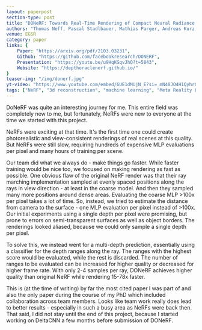 ```yaml
---
layout: paperpost
section-type: post
title: "DONeRF: Towards Real‐Time Rendering of Compact Neural Radiance Fields using Depth Oracle Networks"
authors: "Thomas Neff, Pascal Stadlbauer, Mathias Parger, Andreas Kurz, Joerg H Mueller, Chakravarty R Alla Chaitanya, Anton Kaplanyan, Markus Steinberger"
venue: EGSR
category: paper
links: {
    Paper: "https://arxiv.org/pdf/2103.03231", 
    Github: "https://github.com/facebookresearch/DONERF",
    Presentation: "https://youtu.be/u9HqKGqvJhQ?t=5843",
    Website: "https://depthoraclenerf.github.io/"
}
teaser-img: "/img/donerf.jpg"
yt-video: "https://www.youtube.com/embed/6UE1dMUjN_E?si=_mN48JO4H1QyhrCK"
tags: ["NeRF", "3d reconstruction", "machine learning", "Meta Reality Labs"]
---
```


DoNeRF was quite an interesting journey for me. 
This entire field was completely new to me, but fortunately, NeRFs were new to everyone at the time we started with this project.

NeRFs were exciting at that time. It's the first time one could create photorealistic and view-consistent renderings of real scenes at this quality.
But NeRFs were still slow, requiring hundreds of expensive MLP evaluations per pixel and many hours of training per scene.

Our team did what we always do - make things go faster.
While faster training would be nice too, we focused on making rendering as fast as possible.
One obvious flaw of the original NeRF render was that their ray marching implementation sampled at evenly spaced positions along the rays in view direction - at least in the coarse model. And then they sampled many more positions around dense areas.
Evaluating the coarse MLP >100x per pixel takes a lot of time.
So, instead, we tried to estimate the distance from camera to the surface - one MLP evaluation per pixel instead of >100x.
Our initial experiments using a single depth per pixel were promising, but prone to errors on semi-transparent surfaces as well as object borders. The renderings looked aliased, because we could only sample a single depth per pixel.

To solve this, we instead went for a multi-depth prediction, essentially using a classifier for the depth ranges along the ray.
The ranges with the highest score would be evaluated, while the rest is discarded.
The number of ranges to be evaluated can be increased for higher quality or decreased for higher frame rate.
With only 2-4 samples per ray, DONeRF achieves higher quality than original NeRF while rendering 15-78x faster.

This is (at the time of writing) by far the most cited paper I was part of and also the only paper during the course of my PhD which included collaboration across team members.
Looks like team work really does lead to better results - especially in such a busy area as NeRFs were back then.
That said, I did not stay until the end of this project, because I started working on DeltaCNN a few months before submission of DONeRF.